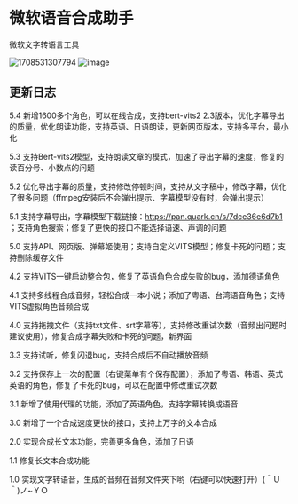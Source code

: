 # 微软语音合成助手
微软文字转语言工具

![1708531307794](https://github.com/qiye45/micro-and-vits/assets/138199658/8d8f60f8-a499-4a09-904c-c5f1c50c5d15)
![image](https://github.com/qiye45/micro-and-vits/assets/138199658/b130d00c-42d5-4855-831b-60c9876eb300)

## 更新日志

5.4 新增1600多个角色，可以在线合成，支持bert-vits2 2.3版本，优化字幕导出的质量，优化朗读功能，支持英语、日语朗读，更新网页版本，支持多平台，最小化

5.3 支持Bert-vits2模型，支持朗读文章的模式，加速了导出字幕的速度，修复的读百分号、小数点的问题

5.2 优化导出字幕的质量，支持修改停顿时间，支持从文字稿中，修改字幕，优化了很多问题（ffmpeg安装后不会弹出提示、字幕模型没有时，会弹出提示）

5.1 支持字幕导出，字幕模型下载链接：https://pan.quark.cn/s/7dce36e6d7b1 ；支持角色搜索；修复了更快的接口不能选择语速、声调的问题

5.0 支持API、网页版、弹幕姬使用；支持自定义VITS模型；修复卡死的问题；支持删除缓存文件

4.2 支持VITS一键启动整合包，修复了英语角色合成失败的bug，添加德语角色

4.1 支持多线程合成音频，轻松合成一本小说；添加了粤语、台湾语音角色；支持VITS虚拟角色音频合成

4.0 支持拖拽文件（支持txt文件、srt字幕等），支持修改重试次数（音频出问题时建议使用），修复合成字幕失败和卡死的问题，新界面

3.3 支持试听，修复闪退bug，支持合成后不自动播放音频

3.2 支持保存上一次的配置（右键菜单有个保存配置），添加了粤语、韩语、英式英语的角色，修复了卡死的bug，可以在配置中修改重试次数

3.1 新增了使用代理的功能，添加了英语角色，支持字幕转换成语音

3.0 新增了一个合成速度更快的接口，支持上万字的文本合成

2.0 实现合成长文本功能，完善更多角色，添加了日语

1.1 修复长文本合成功能

1.0 实现文字转语音，生成的音频在音频文件夹下哟（右键可以快速打开）(＾Ｕ＾)ノ~ＹＯ
